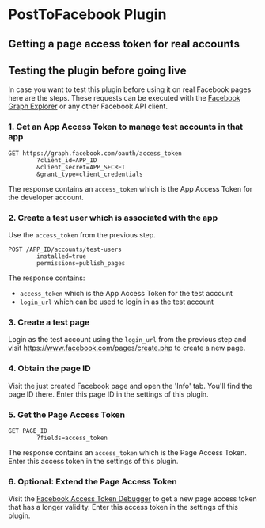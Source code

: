 # PostToFacebook Plugin


## Getting a page access token for real accounts

## Testing the plugin before going live

In case you want to test this plugin before using it on real Facebook pages here are the steps. These requests can be executed with the [Facebook Graph Explorer](https://developers.facebook.com/tools/explorer/) or any other Facebook API client.

### 1. Get an App Access Token to manage test accounts in that app

    GET https://graph.facebook.com/oauth/access_token
            ?client_id=APP_ID
            &client_secret=APP_SECRET
            &grant_type=client_credentials

The response contains an `access_token` which is the App Access Token for the developer account.

### 2. Create a test user which is associated with the app

Use the `access_token` from the previous step.

    POST /APP_ID/accounts/test-users
            installed=true
            permissions=publish_pages

The response contains:

* `access_token` which is the App Access Token for the test account
* `login_url` which can be used to login in as the test account

### 3. Create a test page

Login as the test account using the `login_url` from the previous step and visit https://www.facebook.com/pages/create.php to create a new page.

### 4. Obtain the page ID

Visit the just created Facebook page and open the 'Info' tab. You'll find the page ID there. Enter this page ID in the settings of this plugin.

### 5. Get the Page Access Token

    GET PAGE_ID
            ?fields=access_token

The response contains an `access_token` which is the Page Access Token. Enter this access token in the settings of this plugin.

### 6. Optional: Extend the Page Access Token

Visit the [Facebook Access Token Debugger](https://developers.facebook.com/tools/debug/accesstoken) to get a new page access token that has a longer validity. Enter this access token in the settings of this plugin.
